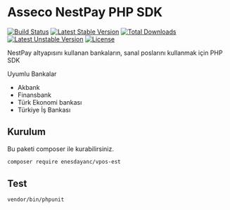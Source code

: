 # Asseco NestPay PHP SDK

[![Build Status](https://travis-ci.org/enesdayanc/vpos-est.svg?branch=master)](https://travis-ci.org/enesdayanc/vpos-est)
[![Latest Stable Version](https://poser.pugx.org/enesdayanc/vpos-est/v)](https://packagist.org/packages/enesdayanc/vpos-est) 
[![Total Downloads](https://poser.pugx.org/enesdayanc/vpos-est/downloads)](https://packagist.org/packages/enesdayanc/vpos-est) 
[![Latest Unstable Version](https://poser.pugx.org/enesdayanc/vpos-est/v/unstable)](https://packagist.org/packages/enesdayanc/vpos-est) 
[![License](https://poser.pugx.org/enesdayanc/vpos-est/license)](https://packagist.org/packages/enesdayanc/vpos-est)

NestPay altyapısını kullanan bankaların, sanal poslarını kullanmak için PHP SDK

Uyumlu Bankalar
* Akbank
* Finansbank
* Türk Ekonomi bankası
* Türkiye İş Bankası

## Kurulum

Bu paketi composer ile kurabilirsiniz.


```sh
composer require enesdayanc/vpos-est
``` 

## Test

```sh
vendor/bin/phpunit
``` 